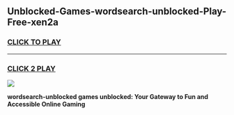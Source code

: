 
## Unblocked-Games-wordsearch-unblocked-Play-Free-xen2a
<h3>
<a href="https://premium76.site?title=wordsearch-unblocked&ref=21A">CLICK TO PLAY</a></h3>
<hr>

<h3>
<a href="https://premium76.site?title=wordsearch-unblocked&ref=21A">CLICK 2 PLAY</a>
  
</h3>

<a href="https://premium76.site?title=wordsearch-unblocked&ref=21A"><img src="https://clearcache.store/games.png"></a>


**wordsearch-unblocked games unblocked: Your Gateway to Fun and Accessible Online Gaming**
